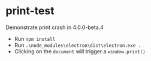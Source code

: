 # print-test

Demonstrate print crash in 4.0.0-beta.4

* Run `npm install`
* Run `.\node_modules\electron\dist\electron.exe .`
* Clicking on the `document` will trigger a `window.print()`
